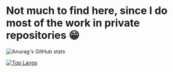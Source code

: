 # Not much to find here, since I do most of the work in private repositories 😁



![Anurag's GitHub stats](https://github-readme-stats.vercel.app/api?username=wayeet&show_icons=true&count_private=true&theme=vision-friendly-dark)


[![Top Langs](https://github-readme-stats.vercel.app/api/top-langs/?username=anuraghazra)](https://github.com/anuraghazra/github-readme-stats)


